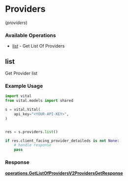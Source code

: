 # Providers
(*providers*)

### Available Operations

* [list](#list) - Get List Of Providers

## list

Get Provider list

### Example Usage

```python
import vital
from vital.models import shared

s = vital.Vital(
    api_key="<YOUR-API-KEY>",
)


res = s.providers.list()

if res.client_facing_provider_detaileds is not None:
    # handle response
    pass
```


### Response

**[operations.GetListOfProvidersV2ProvidersGetResponse](../../models/operations/getlistofprovidersv2providersgetresponse.md)**

